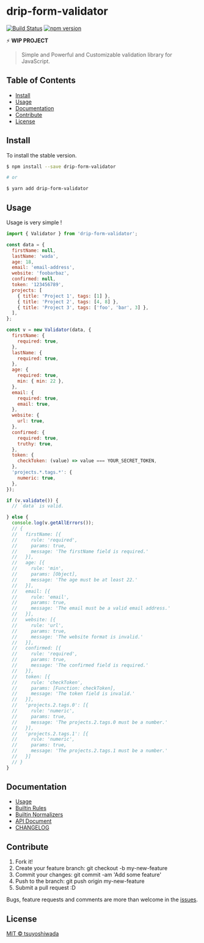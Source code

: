 # drip-form-validator

[![Build Status](http://img.shields.io/travis/tsuyoshiwada/drip-form-validator.svg?style=flat-square)](https://travis-ci.org/tsuyoshiwada/drip-form-validator)
[![npm version](https://img.shields.io/npm/v/drip-form-validator.svg?style=flat-square)](http://badge.fury.io/js/drip-form-validator)

:zap: **WIP PROJECT**

> Simple and Powerful and Customizable validation library for JavaScript.



## Table of Contents

* [Install](#install)
* [Usage](#usage)
* [Documentation](#documentation)
* [Contribute](#contribute)
* [License](#license)



## Install

To install the stable version.

```bash
$ npm install --save drip-form-validator

# or

$ yarn add drip-form-validator
```



## Usage

Usage is very simple !

```javascript
import { Validator } from 'drip-form-validator';

const data = {
  firstName: null,
  lastName: 'wada',
  age: 18,
  email: 'email-address',
  website: 'foobarbaz',
  confirmed: null,
  token: '123456789',
  projects: [
    { title: 'Project 1', tags: [1] },
    { title: 'Project 2', tags: [4, 8] },
    { title: 'Project 3', tags: ['foo', 'bar', 3] },
  ],
};

const v = new Validator(data, {
  firstName: {
    required: true,
  },
  lastName: {
    required: true,
  },
  age: {
    required: true,
    min: { min: 22 },
  },
  email: {
    required: true,
    email: true,
  },
  website: {
    url: true,
  },
  confirmed: {
    required: true,
    truthy: true,
  },
  token: {
    checkToken: (value) => value === YOUR_SECRET_TOKEN,
  },
  'projects.*.tags.*': {
    numeric: true,
  },
});

if (v.validate()) {
  // `data` is valid.

} else {
  console.log(v.getAllErrors());
  // {
  //   firstName: [{
  //     rule: 'required',
  //     params: true,
  //     message: 'The firstName field is required.'
  //   }],
  //   age: [{
  //     rule: 'min',
  //     params: [Object],
  //     message: 'The age must be at least 22.'
  //   }],
  //   email: [{
  //     rule: 'email',
  //     params: true,
  //     message: 'The email must be a valid email address.'
  //   }],
  //   website: [{
  //     rule: 'url',
  //     params: true,
  //     message: 'The website format is invalid.'
  //   }],
  //   confirmed: [{
  //     rule: 'required',
  //     params: true,
  //     message: 'The confirmed field is required.'
  //   }],
  //   token: [{
  //     rule: 'checkToken',
  //     params: [Function: checkToken],
  //     message: 'The token field is invalid.'
  //   }],
  //   'projects.2.tags.0': [{
  //     rule: 'numeric',
  //     params: true,
  //     message: 'The projects.2.tags.0 must be a number.'
  //   }],
  //   'projects.2.tags.1': [{
  //     rule: 'numeric',
  //     params: true,
  //     message: 'The projects.2.tags.1 must be a number.'
  //   }]
  // }
}
```



## Documentation

* [Usage](https://tsuyoshiwada.github.io/drip-form-validator/usage/)
* [Builtin Rules](https://tsuyoshiwada.github.io/drip-form-validator/rules/)
* [Builtin Normalizers](https://tsuyoshiwada.github.io/drip-form-validator/normalizers/)
* [API Document](https://tsuyoshiwada.github.io/drip-form-validator/api/)
* [CHANGELOG](https://github.com/tsuyoshiwada/drip-form-validator/blob/master/CHANGELOG.md)



## Contribute

1. Fork it!
1. Create your feature branch: git checkout -b my-new-feature
1. Commit your changes: git commit -am 'Add some feature'
1. Push to the branch: git push origin my-new-feature
1. Submit a pull request :D

Bugs, feature requests and comments are more than welcome in the [issues](https://github.com/tsuyoshiwada/drip-form-validator/issues).



## License

[MIT © tsuyoshiwada](./LICENSE)

